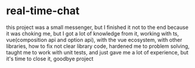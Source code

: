 # real-time-chat
this project was a small messenger, but I finished it not to the end because it was choking me, but I got a lot of knowledge from it, working with ts, vue(composition api and option api), with the vue ecosystem, with other libraries, how to fix not clear library code, hardened me to problem solving, taught me to work with unit tests, and just gave me a lot of experience, but it's time to close it, goodbye project
